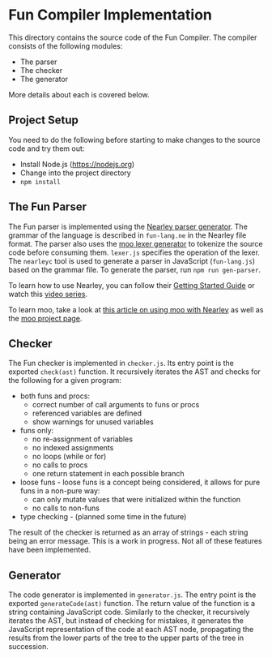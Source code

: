 # Fun Compiler Implementation

This directory contains the source code of the Fun Compiler.
The compiler consists of the following modules:

* The parser
* The checker
* The generator

More details about each is covered below.

## Project Setup

You need to do the following before starting to make changes to the source code
and try them out:

* Install Node.js (https://nodejs.org)
* Change into the project directory
* `npm install`

## The Fun Parser

The Fun parser is implemented using the [Nearley parser generator](https://nearley.js.org/).
The grammar of the language is described in `fun-lang.ne` in the Nearley file format.
The parser also uses the [moo lexer generator](https://github.com/no-context/moo)
to tokenize the source code before consuming them. `lexer.js` specifies the
operation of the lexer.
The `nearleyc` tool is used to generate a parser in JavaScript (`fun-lang.js`) based on
the grammar file. To generate the parser, run `npm run gen-parser`.

To learn how to use Nearley, you can follow their [Getting Started Guide](https://nearley.js.org/docs/getting-started) or watch this [video series](https://www.youtube.com/playlist?list=PLSq9OFrD2Q3DasoOa54Vm9Mr8CATyTbLF).

To learn moo, take a look at [this article on using moo with Nearley](https://nearley.js.org/docs/tokenizers) 
as well as the [moo project page](https://github.com/no-context/moo).

## Checker

The Fun checker is implemented in `checker.js`. Its entry point is the exported
`check(ast)` function. It recursively iterates the AST
and checks for the following for a given program:

* both funs and procs:
    * correct number of call arguments to funs or procs
    * referenced variables are defined
    * show warnings for unused variables
* funs only:
    * no re-assignment of variables
    * no indexed assignments
    * no loops (while or for)
    * no calls to procs
    * one return statement in each possible branch
* loose funs - loose funs is a concept being considered, it allows for pure funs in a non-pure way:
    * can only mutate values that were initialized within the function
    * no calls to non-funs
* type checking - (planned some time in the future)

The result of the checker is returned as an array of strings - each string
being an error message. This is a work in progress.
Not all of these features have been implemented.

## Generator

The code generator is implemented in `generator.js`. The entry point is the
exported `generateCode(ast)` function. The return value of the function is a
string containing JavaScript code. Similarly to the checker, it recursively
iterates the AST, but instead of checking for mistakes, it generates the
JavaScript representation of the code at each AST node, propagating the
results from the lower parts of the tree to the upper parts of the tree
in succession.